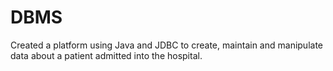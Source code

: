 # DBMS
Created a platform using Java and JDBC to create, maintain and manipulate
data about a patient admitted into the hospital.
